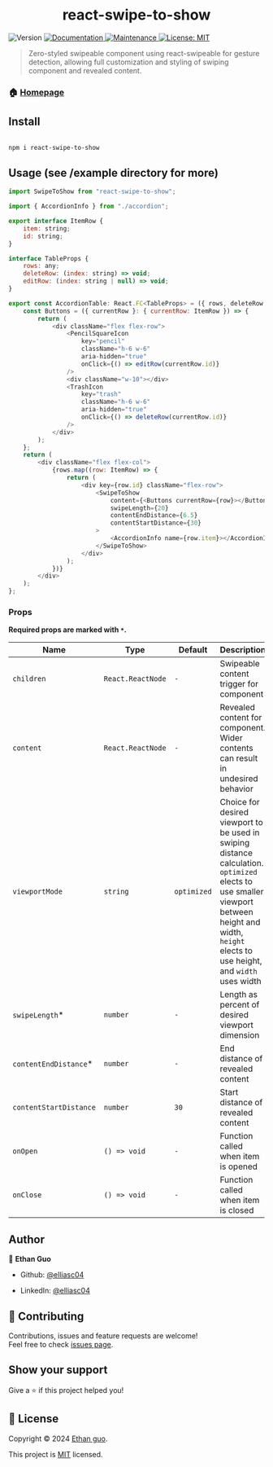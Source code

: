 
<h1  align="center">react-swipe-to-show</h1>

<p>

<img  alt="Version"  src="https://img.shields.io/badge/version-1.1.3-blue.svg?cacheSeconds=2592000"  />

<a  href="https://github.com/elliasc04/react-swipe-to-show#readme"  target="_blank">

<img  alt="Documentation"  src="https://img.shields.io/badge/documentation-yes-brightgreen.svg"  />

</a>

<a  href="https://github.com/elliasc04/react-swipe-to-show/graphs/commit-activity"  target="_blank">

<img  alt="Maintenance"  src="https://img.shields.io/badge/Maintained%3F-yes-green.svg"  />

</a>

<a  href="https://github.com/elliasc04/react-swipe-to-show/blob/main/LICENSE"  target="_blank">

<img  alt="License: MIT"  src="https://img.shields.io/badge/License-ISC-yellow.svg"  />

</a>

</p>

  

> Zero-styled swipeable component using react-swipeable for gesture detection, allowing full customization and styling of swiping component and revealed content.

  

### 🏠 [Homepage](https://github.com/elliasc04/react-swipe-to-show)


  

## Install

  

```sh

npm i react-swipe-to-show

```

  

## Usage (see /example directory for more)

  

```js
import SwipeToShow from "react-swipe-to-show";

import { AccordionInfo } from "./accordion";

export interface ItemRow {
	item: string;
	id: string;
}

interface TableProps {
	rows: any;
	deleteRow: (index: string) => void;
	editRow: (index: string | null) => void;
}

export const AccordionTable: React.FC<TableProps> = ({ rows, deleteRow, editRow }) => {
	const Buttons = ({ currentRow }: { currentRow: ItemRow }) => {
		return (
			<div className="flex flex-row">
				<PencilSquareIcon
					key="pencil"
					className="h-6 w-6"
					aria-hidden="true"
					onClick={() => editRow(currentRow.id)}
				/>
				<div className="w-10"></div>
				<TrashIcon
					key="trash"
					className="h-6 w-6"
					aria-hidden="true"
					onClick={() => deleteRow(currentRow.id)}
				/>
			</div>
		);
	};
	return (
		<div className="flex flex-col">
			{rows.map((row: ItemRow) => {
				return (
					<div key={row.id} className="flex-row">
						<SwipeToShow
							content={<Buttons currentRow={row}></Buttons>}
							swipeLength={20}
							contentEndDistance={6.5}
							contentStartDistance={30}
						>
							<AccordionInfo name={row.item}></AccordionInfo>
						</SwipeToShow>
					</div>
				);
			})}
		</div>
	);
};

```

  

### Props

  
  

**Required props are marked with `*`.**

  

| Name | Type | Default | Description |
| ------------ | -------- | ------- | ---------------------------------------------------------------------------------- |
| `children` | `React.ReactNode` | `-` | Swipeable content trigger for component |
| `content` | `React.ReactNode` | `-` | Revealed content for component. Wider contents can result in undesired behavior |
| `viewportMode` | `string` | `optimized` | Choice for desired viewport to be used in swiping distance calculation. `optimized` elects to use smaller viewport between height and width, `height` elects to use height, and `width` uses width |
| `swipeLength`\* | `number` | `-` | Length as percent of desired viewport dimension |
| `contentEndDistance`\* | `number` | `-` | End distance of revealed content |
| `contentStartDistance` | `number` | `30` | Start distance of revealed content |
| `onOpen` | `() => void` | `-` | Function called when item is opened |
| `onClose` | `() => void` | `-` | Function called when item is closed |

  

## Author

  

👤 **Ethan Guo**

  

* Github: [@elliasc04](https://github.com/elliasc04)

* LinkedIn: [@elliasc04](https://www.linkedin.com/in/ethanguo/)

  

## 🤝 Contributing

  

Contributions, issues and feature requests are welcome!<br  />Feel free to check [issues page](https://github.com/elliasc04/react-swipe-to-show/issues).
  

## Show your support



Give a ⭐️ if this project helped you!

  

## 📝 License

  

Copyright © 2024 [Ethan guo](https://github.com/elliasc04).<br  />

This project is [MIT](https://github.com/elliasc04/react-swipe-to-show/blob/main/LICENSE) licensed.